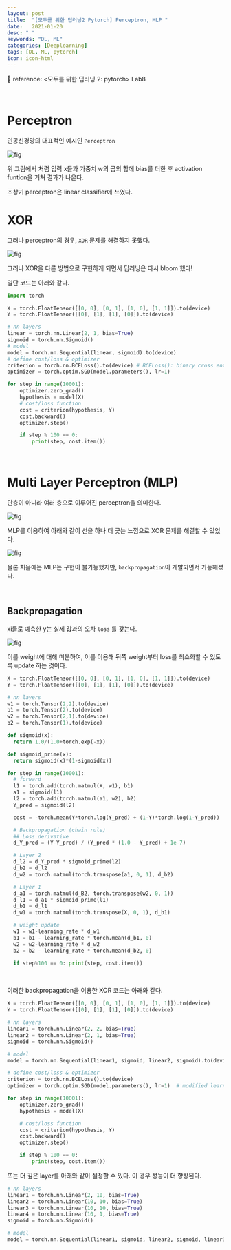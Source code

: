 ```yaml
---
layout: post
title:  "[모두를 위한 딥러닝2 Pytorch] Perceptron, MLP "
date:   2021-01-20
desc: " "
keywords: "DL, ML"
categories: [Deeplearning]
tags: [DL, ML, pytorch]
icon: icon-html
---
```


🍳 reference: <모두를 위한 딥러닝 2: pytorch> Lab8


<br>

# Perceptron

인공신경망의 대표적인 예시인 `Perceptron `


![fig](https://www.researchgate.net/profile/Pradeep_Singh22/publication/283339701/figure/fig2/AS:421642309509122@1477538768781/Single-Layer-Perceptron-Network-Multilayer-Perceptron-Network-These-type-of-feed-forward.png)


위 그림에서 처럼 입력 x들과 가중치 w의 곱의 합에 bias를 더한 후 activation funtion을 거쳐 결과가 나온다.

초창기 perceptron은 linear classifier에 쓰였다.




# XOR



그러나 perceptron의 경우, `XOR` 문제를 해결하지 못했다.


![fig](https://www.researchgate.net/profile/A_Zahedi/publication/321687478/figure/fig2/AS:602499278979075@1520658430966/a-circuit-symbol-and-b-accuracy-table-of-the-XOR-logic-gate.png)


그러나 XOR을 다른 방법으로 구현하게 되면서 딥러닝은 다시 bloom 했다!

일단 코드는 아래와 같다.

```python
import torch

X = torch.FloatTensor([[0, 0], [0, 1], [1, 0], [1, 1]]).to(device)
Y = torch.FloatTensor([[0], [1], [1], [0]]).to(device)

# nn layers
linear = torch.nn.Linear(2, 1, bias=True)
sigmoid = torch.nn.Sigmoid()
# model
model = torch.nn.Sequential(linear, sigmoid).to(device)
# define cost/loss & optimizer
criterion = torch.nn.BCELoss().to(device) # BCELoss(): binary cross entropy loss 이용
optimizer = torch.optim.SGD(model.parameters(), lr=1)

for step in range(10001):
    optimizer.zero_grad()
    hypothesis = model(X)
    # cost/loss function
    cost = criterion(hypothesis, Y)
    cost.backward()
    optimizer.step()

    if step % 100 == 0:
        print(step, cost.item())
```


<br>

# Multi Layer Perceptron (MLP)

단층이 아니라 여러 층으로 이루어진 perceptron을 의미한다.

![fig](https://camo.githubusercontent.com/a59e2300b0d6a24052cd6185673c59df8bae8009f365dbef31be473e209d2fb9/68747470733a2f2f7777772e7265736561726368676174652e6e65742f70726f66696c652f4d6f68616d65645f5a616872616e362f7075626c69636174696f6e2f3330333837353036352f6669677572652f666967342f41533a33373131313835303736313031323340313436353439323935353536312f412d6879706f746865746963616c2d6578616d706c652d6f662d4d756c74696c617965722d50657263657074726f6e2d4e6574776f726b2e706e67)



MLP를 이용하여 아래와 같이 선을 하나 더 긋는 느낌으로 XOR 문제를 해결할 수 있었다.


![fig](https://i.ytimg.com/vi/kNPGXgzxoHw/maxresdefault.jpg)



물론 처음에는 MLP는 구현이 불가능했지만, `backpropagation`이 개발되면서 가능해졌다.


<br>

## Backpropagation


xi들로 예측한 y는 실제 값과의 오차 `loss` 를 갖는다.


![fig](https://jamesmccaffrey.files.wordpress.com/2012/11/backpropagationcalculations.jpg)

이를 weight에 대해 미분하여, 이를 이용해 뒤쪽 weight부터 loss를 최소화할 수 있도록 update 하는 것이다.




```python
X = torch.FloatTensor([[0, 0], [0, 1], [1, 0], [1, 1]]).to(device)
Y = torch.FloatTensor([[0], [1], [1], [0]]).to(device)

# nn layers
w1 = torch.Tensor(2,2).to(device)
b1 = torch.Tensor(2).to(device)
w2 = torch.Tensor(2,1).to(device)
b2 = torch.Tensor(1).to(device)

def sigmoid(x):
  return 1.0/(1.0+torch.exp(-x))

def sigmoid_prime(x):
  return sigmoid(x)*(1-sigmoid(x))

for step in range(10001):
  # forward
  l1 = torch.add(torch.matmul(X, w1), b1)
  a1 = sigmoid(l1)
  l2 = torch.add(torch.matmul(a1, w2), b2)
  Y_pred = sigmoid(l2)

  cost = -torch.mean(Y*torch.log(Y_pred) + (1-Y)*torch.log(1-Y_pred))

  # Backpropagation (chain rule)
  ## Loss derivative
  d_Y_pred = (Y-Y_pred) / (Y_pred * (1.0 - Y_pred) + 1e-7)

  # Layer 2
  d_l2 = d_Y_pred * sigmoid_prime(l2)
  d_b2 = d_l2
  d_w2 = torch.matmul(torch.transpose(a1, 0, 1), d_b2)

  # Layer 1
  d_a1 = torch.matmul(d_B2, torch.transpose(w2, 0, 1))
  d_l1 = d_a1 * sigmoid_prime(l1)
  d_b1 = d_l1
  d_w1 = torch.matmul(torch.transpose(X, 0, 1), d_b1)

  # weight update
  w1 = w1-learning_rate * d_w1
  b1 = b1 - learning_rate * torch.mean(d_b1, 0)
  w2 = w2-learning_rate * d_w2
  b2 = b2 - learning_rate * torch.mean(d_b2, 0)

  if step%100 == 0: print(step, cost.item())
```


<br>

이러한 backpropagation을 이용한 XOR 코드는 아래와 같다.

```python
X = torch.FloatTensor([[0, 0], [0, 1], [1, 0], [1, 1]]).to(device)
Y = torch.FloatTensor([[0], [1], [1], [0]]).to(device)

# nn layers
linear1 = torch.nn.Linear(2, 2, bias=True)
linear2 = torch.nn.Linear(2, 1, bias=True)
sigmoid = torch.nn.Sigmoid()

# model
model = torch.nn.Sequential(linear1, sigmoid, linear2, sigmoid).to(device)

# define cost/loss & optimizer
criterion = torch.nn.BCELoss().to(device)
optimizer = torch.optim.SGD(model.parameters(), lr=1)  # modified learning rate from 0.1 to 1

for step in range(10001):
    optimizer.zero_grad()
    hypothesis = model(X)

    # cost/loss function
    cost = criterion(hypothesis, Y)
    cost.backward()
    optimizer.step()

    if step % 100 == 0:
        print(step, cost.item())
```



또는 더 깊은 layer를 아래와 같이 설정할 수 있다. 이 경우 성능이 더 향상된다.

```python
# nn layers
linear1 = torch.nn.Linear(2, 10, bias=True)
linear2 = torch.nn.Linear(10, 10, bias=True)
linear3 = torch.nn.Linear(10, 10, bias=True)
linear4 = torch.nn.Linear(10, 1, bias=True)
sigmoid = torch.nn.Sigmoid()

# model
model = torch.nn.Sequential(linear1, sigmoid, linear2, sigmoid, linear3, sigmoid, linear4, sigmoid).to(device)
```

<br>
